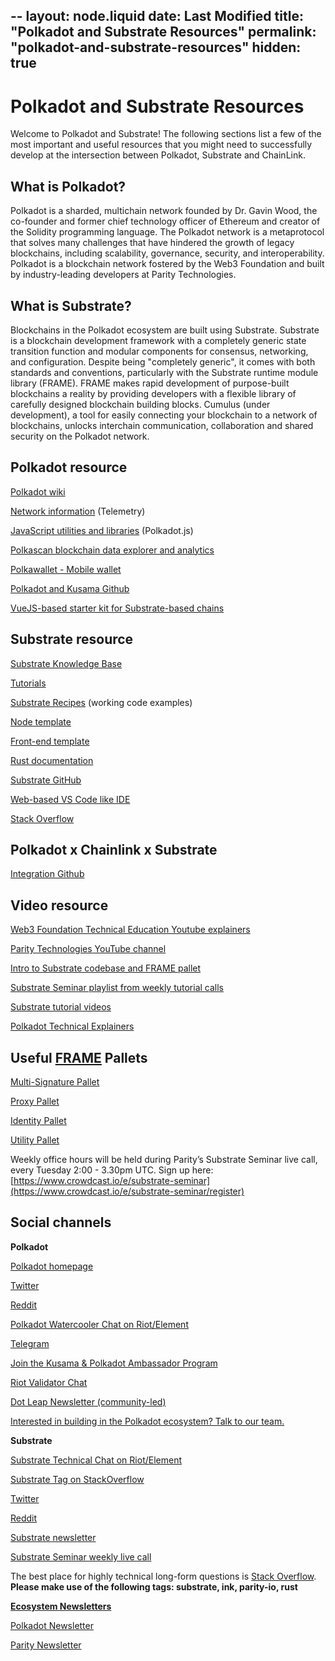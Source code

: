 --
layout: node.liquid
date: Last Modified
title: "Polkadot and Substrate Resources"
permalink: "polkadot-and-substrate-resources"
hidden: true
---
# Polkadot and Substrate Resources

Welcome to Polkadot and Substrate! The following sections list a few of the most important and useful resources that you might need to successfully develop at the intersection between Polkadot, Substrate and ChainLink. 


## What is Polkadot?

Polkadot is a sharded, multichain network founded by Dr. Gavin Wood, the co-founder and former chief technology officer of Ethereum and creator of the Solidity programming language. The Polkadot network is a metaprotocol that solves many challenges that have hindered the growth of legacy blockchains, including scalability, governance, security, and interoperability. Polkadot is a blockchain network fostered by the Web3 Foundation and built by industry-leading developers at Parity Technologies.


## What is Substrate?

Blockchains in the Polkadot ecosystem are built using Substrate. Substrate is a blockchain development framework with a completely generic state transition function and modular components for consensus, networking, and configuration. Despite being "completely generic", it comes with both standards and conventions, particularly with the Substrate runtime module library (FRAME). FRAME makes rapid development of purpose-built blockchains a reality by providing developers with a flexible library of carefully designed blockchain building blocks. Cumulus (under development), a tool for easily connecting your blockchain to a network of blockchains, unlocks interchain communication, collaboration and shared security on the Polkadot network.


## Polkadot resource

[Polkadot wiki](https://wiki.polkadot.network/docs/en/build-index)

[Network information](https://telemetry.polkadot.io/ ) (Telemetry)

[JavaScript utilities and libraries](https://polkadot.js.org/ ) (Polkadot.js)

[Polkascan blockchain data explorer and analytics](https://polkascan.io/ )

[Polkawallet - Mobile wallet](https://polkawallet.io/ )

[Polkadot and Kusama Github](https://github.com/paritytech/polkadot )

[VueJS-based starter kit for Substrate-based chains](https://github.com/Swader/polkadash)


## Substrate resource

[Substrate Knowledge Base](https://www.substrate.dev/docs/en)

[Tutorials](https://substrate.dev/en/tutorials)

[Substrate Recipes](https://substrate.dev/recipes/ ) (working code examples)

[Node template](https://github.com/substrate-developer-hub/substrate-node-template/tree/v2.0.0-rc3)

[Front-end template](https://github.com/substrate-developer-hub/substrate-front-end-template/tree/v2.0.0-rc3)

[Rust documentation](https://substrate.dev/rustdocs/v2.0.0-rc3)

[Substrate GitHub](https://github.com/paritytech/substrate/tree/v2.0.0-rc3)

[Web-based VS Code like IDE](https://playground.substrate.dev/)

[Stack Overflow](https://stackoverflow.com/questions/tagged/substrate)


## Polkadot x Chainlink x Substrate

[Integration Github](https://github.com/smartcontractkit/chainlink-polkadot)


## Video resource

[Web3 Foundation Technical Education Youtube explainers](https://www.youtube.com/playlist?list=PLOyWqupZ-WGuAuS00rK-pebTMAOxW41W8)

[Parity Technologies YouTube channel](https://www.youtube.com/channel/UCSs5vZi0U7qHLkUjF3QnaWg/featured)

[Intro to Substrate codebase and FRAME pallet](https://www.youtube.com/watch?v=5PSllaWbYag)

[Substrate Seminar playlist from weekly tutorial calls](https://www.youtube.com/playlist?list=PLp0_ueXY_enXRfoaW7sTudeQH10yDvFOS)

[Substrate tutorial videos](https://www.youtube.com/watch?v=qaykNPHJcyw)

[Polkadot Technical Explainers](https://www.youtube.com/playlist?list=PLOyWqupZ-WGuAuS00rK-pebTMAOxW41W8)


## Useful [FRAME](https://substrate.dev/docs/en/knowledgebase/runtime/frame) Pallets

[Multi-Signature Pallet](https://substrate.dev/rustdocs/v2.0.0-rc3/pallet_multisig/index.html)

[Proxy Pallet](https://substrate.dev/rustdocs/v2.0.0-rc3/pallet_proxy/index.html)

[Identity Pallet](https://substrate.dev/rustdocs/v2.0.0-rc3/pallet_identity/index.html)

[Utility Pallet](https://substrate.dev/rustdocs/v2.0.0-rc3/pallet_utility/index.html)

Weekly office hours will be held during Parity’s Substrate Seminar live call, every Tuesday 2:00 - 3.30pm UTC. Sign up here: [https://www.crowdcast.io/e/substrate-seminar](https://www.crowdcast.io/e/substrate-seminar/register)


## Social channels

**Polkadot**

[Polkadot homepage](https://polkadot.network/)

[Twitter](https://twitter.com/polkadotnetwork )

[Reddit](https://www.reddit.com/r/dot )

[Polkadot Watercooler Chat on Riot/Element](https://riot.im/app/#/room/#polkadot-watercooler:matrix.org)

[Telegram](https://t.me/polkadotofficial)

[Join the Kusama & Polkadot Ambassador Program](https://polkadot.network/polkadot-ambassador-program/)

[Riot Validator Chat](https://riot.im/app/#/room/!NZrbtteFeqYKCUGQtr:matrix.parity.io?via=matrix.parity.io&via=matrix.org&via=web3.foundation)

[Dot Leap Newsletter (community-led)](https://dotleap.substack.com/)

[Interested in building in the Polkadot ecosystem? Talk to our team.](https://info.polkadot.network/build)

**Substrate**

[Substrate Technical Chat on Riot](https://riot.im/app/#/room/!HzySYSaIhtyWrwiwEV:matrix.org)<span style="text-decoration:underline;">/Element</span>

[Substrate Tag on StackOverflow](https://stackoverflow.com/questions/tagged/substrate)

[Twitter](https://twitter.com/substrate_io )

[Reddit](https://www.reddit.com/r/substrate/ )

[Substrate newsletter](https://www.substrate.io/newsletter/)

[Substrate Seminar weekly live call](https://www.crowdcast.io/e/substrate-seminar/register)

The best place for highly technical long-form questions is [Stack Overflow](https://stackoverflow.com/questions/tagged/substrate). **Please make use of the following tags: substrate, ink, parity-io, rust**

**<span style="text-decoration:underline;">Ecosystem Newsletters</span>**

[Polkadot Newsletter](https://info.polkadot.network/subscribe)

[Parity Newsletter](https://www.parity.io/newsletter/)